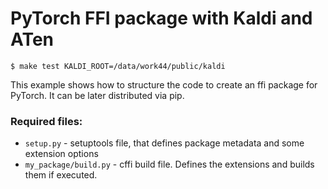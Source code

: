# PyTorch FFI package with Kaldi and ATen

``` console
$ make test KALDI_ROOT=/data/work44/public/kaldi
```


This example shows how to structure the code to create an ffi package for
PyTorch. It can be later distributed via pip.

### Required files:

* `setup.py` - setuptools file, that defines package metadata and some extension
    options
* `my_package/build.py` - cffi build file. Defines the extensions and builds
    them if executed.

